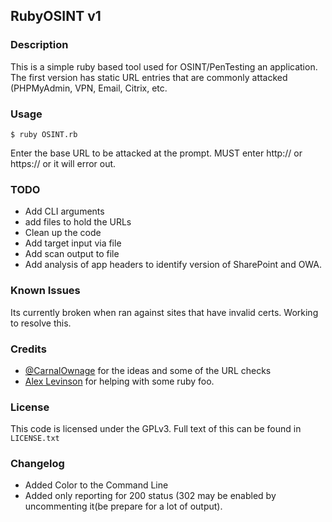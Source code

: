 ## RubyOSINT v1

### Description
This is a simple ruby based tool used for OSINT/PenTesting an application. The first version has static URL entries that are commonly attacked (PHPMyAdmin, VPN, Email, Citrix, etc.

### Usage
```$ ruby OSINT.rb```

Enter the base URL to be attacked at the prompt. MUST enter http:// or https:// or it will error out.

### TODO
* Add CLI arguments
* add files to hold the URLs 
* Clean up the code
* Add target input via file
* Add scan output to file
* Add analysis of app headers to identify version of SharePoint and OWA.

### Known Issues
Its currently broken when ran against sites that have invalid certs. Working to resolve this.

### Credits

* [@CarnalOwnage](https://twitter.com/carnal0wnage) for the ideas and some of the URL checks
* [Alex Levinson](https://twitter.com/alexlevinson) for helping with some ruby foo.

### License
This code is licensed under the GPLv3. Full text of this can be found in ```LICENSE.txt```

### Changelog
* Added Color to the Command Line
* Added only reporting for 200 status (302 may be enabled by uncommenting it(be prepare for a lot of output).
